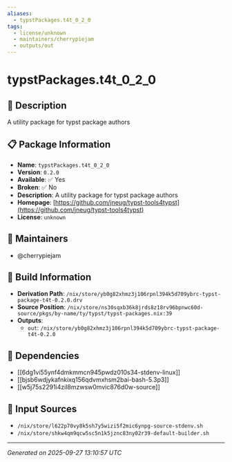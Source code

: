 ```yaml
---
aliases:
  - typstPackages.t4t_0_2_0
tags:
  - license/unknown
  - maintainers/cherrypiejam
  - outputs/out
---
```


# typstPackages.t4t_0_2_0

## 📝 Description

A utility package for typst package authors

## 📋 Package Information

- **Name**: `typstPackages.t4t_0_2_0`
- **Version**: `0.2.0`
- **Available**: ✅ Yes
- **Broken**: ✅ No
- **Description**: A utility package for typst package authors
- **Homepage**: [https://github.com/jneug/typst-tools4typst](https://github.com/jneug/typst-tools4typst)
- **License**: `unknown`
## 👥 Maintainers

- @cherrypiejam


## 🔧 Build Information

- **Derivation Path**: `/nix/store/yb0g82xhmz3j106rpnl394k5d709ybrc-typst-package-t4t-0.2.0.drv`
- **Source Position**: `/nix/store/ns30sqxb36k8jrds8z18rv96bpnwc60d-source/pkgs/by-name/ty/typst/typst-packages.nix:39`
- **Outputs**:
  - `out`:  `/nix/store/yb0g82xhmz3j106rpnl394k5d709ybrc-typst-package-t4t-0.2.0`

## 🔗 Dependencies

- [[6dg1vi55ynf4dmkmmcn945pwdz010s34-stdenv-linux]]
- [[bjsb6wdjykafnkixq156qdvmxhsm2bai-bash-5.3p3]]
- [[w5j75s2291i4zil8mzwsw0mvic876d0w-source]]

## 📁 Input Sources

- `/nix/store/l622p70vy8k5sh7y5wizi5f2mic6ynpg-source-stdenv.sh`
- `/nix/store/shkw4qm9qcw5sc5n1k5jznc83ny02r39-default-builder.sh`

---
*Generated on 2025-09-27 13:10:57 UTC*

